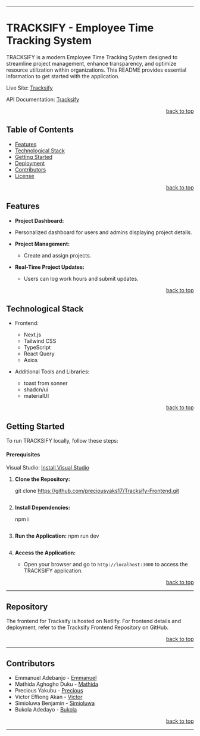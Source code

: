 <!-- Back to Top Navigation Anchor -->
<a name="readme-top"></a>

---

# TRACKSIFY - Employee Time Tracking System

TRACKSIFY is a modern Employee Time Tracking System designed to streamline project management, enhance transparency, and optimize resource utilization within organizations. This README provides essential information to get started with the application.

Live Site: [Tracksify](https://serene-hamster-177974.netlify.app)

API Documentation: [Tracksify](https://tracksify.azurewebsites.net/swagger/index.html)

<p align="right"><a href="#readme-top">back to top</a></p>

## Table of Contents

- [Features](#features)
- [Technological Stack](#technological-stack)
- [Getting Started](#getting-started)
- [Deployment](#deployment)
- [Contributors](#contributors)
- [License](#license)

<p align="right"><a href="#readme-top">back to top</a></p>

## Features

  - **Project Dashboard:**
  - Personalized dashboard for users and admins displaying project details.

- **Project Management:**
  - Create and assign projects.

- **Real-Time Project Updates:**
  - Users can log work hours and submit updates.
    
<p align="right"><a href="#readme-top">back to top</a></p>

## Technological Stack

- Frontend:
  - Next.js
  - Tailwind CSS
  - TypeScript
  - React Query
  - Axios

- Additional Tools and Libraries:
  - toast from sonner
  - shadcn/ui
  - materialUI
 
<p align="right"><a href="#readme-top">back to top</a></p>

## Getting Started

To run TRACKSIFY locally, follow these steps:

#### Prerequisites

Visual Studio: [Install Visual Studio](https://visualstudio.microsoft.com/)
1. **Clone the Repository:**
   
   git clone https://github.com/preciousyaks17/Tracksify-Frontend.git
   ```

2. **Install Dependencies:**
   
   npm i 
   ```

3. **Run the Application:**
   npm run dev
   ```

5. **Access the Application:**
   - Open your browser and go to `http://localhost:3000` to access the TRACKSIFY application.

<p align="right"><a href="#readme-top">back to top</a></p>

---

## Repository

The frontend for Tracksify is hosted on Netlify. For frontend details and deployment, refer to the Tracksify Frontend Repository on GitHub.
<p align="right"><a href="#readme-top">back to top</a></p>

---

## Contributors

- Emmanuel Adebanjo - [Emmanuel](https://github.com/Deolamma)
- Mathida Aghogho Duku - [Mathida](https://github.com/mathildaduku)
- Precious Yakubu - [Precious](https://github.com/preciousyaks17)
- Victor Effiong Akan - [Victor](https://github.com/veffiong73)
- Simioluwa Benjamin - [Simioluwa](https://github.com/Tomi-Dev1)
- Bukola Adedayo - [Bukola](https://github.com/Bukolaope)
<p align="right"><a href="#readme-top">back to top</a></p>

---




